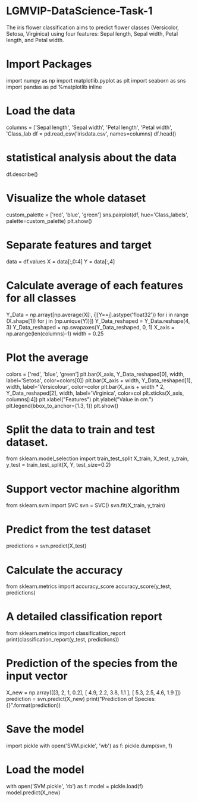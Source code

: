 # LGMVIP-DataScience-Task-1
The iris flower classification aims to predict flower classes (Versicolor, Setosa, Virginica) using four features: Sepal length, Sepal width, Petal length, and Petal width.

# Import Packages
import numpy as np
import matplotlib.pyplot as plt
import seaborn as sns
import pandas as pd
%matplotlib inline

# Load the data

columns = ['Sepal length', 'Sepal width', 'Petal length', 'Petal width', 'Class_lab
df = pd.read_csv('irisdata.csv', names=columns)
df.head()

# statistical analysis about the data
df.describe()

# Visualize the whole dataset

custom_palette = ['red', 'blue', 'green']
sns.pairplot(df, hue='Class_labels', palette=custom_palette)
plt.show()

# Separate features and target  
data = df.values
X = data[:,0:4]
Y = data[:,4]

# Calculate average of each features for all classes
Y_Data = np.array([np.average(X[:, i][Y==j].astype('float32')) for i in range (X.shape[1])
 for j in (np.unique(Y))])
Y_Data_reshaped = Y_Data.reshape(4, 3)
Y_Data_reshaped = np.swapaxes(Y_Data_reshaped, 0, 1)
X_axis = np.arange(len(columns)-1)
width = 0.25

# Plot the average
colors = ['red', 'blue', 'green']
plt.bar(X_axis, Y_Data_reshaped[0], width, label='Setosa', color=colors[0])
plt.bar(X_axis + width, Y_Data_reshaped[1], width, label='Versicolour', color=color
plt.bar(X_axis + width * 2, Y_Data_reshaped[2], width, label='Virginica', color=col
plt.xticks(X_axis, columns[:4])
plt.xlabel("Features")
plt.ylabel("Value in cm.")
plt.legend(bbox_to_anchor=(1.3, 1))
plt.show()

# Split the data to train and test dataset.
from sklearn.model_selection import train_test_split
X_train, X_test, y_train, y_test = train_test_split(X, Y, test_size=0.2)

# Support vector machine algorithm
from sklearn.svm import SVC
svn = SVC()
svn.fit(X_train, y_train)

# Predict from the test dataset
predictions = svn.predict(X_test)

# Calculate the accuracy
from sklearn.metrics import accuracy_score
accuracy_score(y_test, predictions)

# A detailed classification report
from sklearn.metrics import classification_report
print(classification_report(y_test, predictions))

# Prediction of the species from the input vector
X_new = np.array([[3, 2, 1, 0.2], [  4.9, 2.2, 3.8, 1.1 ], [  5.3, 2.5, 4.6, 1.9 ]])
prediction = svn.predict(X_new)
print("Prediction of Species: {}".format(prediction))

# Save the model
import pickle
with open('SVM.pickle', 'wb') as f:
    pickle.dump(svn, f)

# Load the model
with open('SVM.pickle', 'rb') as f:
    model = pickle.load(f)
model.predict(X_new)
